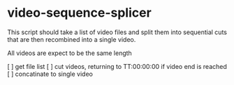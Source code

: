 # video-sequence-splicer


This script should take a list of video files and split them into sequential cuts that are then recombined into a single video.

All videos are expect to be the same length

[ ] get file list
[ ] cut videos, returning to TT:00:00:00  if video end is reached
[ ] concatinate to single video
